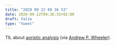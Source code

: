 ```yaml
---
title: "2020 09 22 09 36 53"
date: 2020-09-22T09:36:53+02:00
draft: false
type: "tweet"
---
```

TIL about [aoristic analysis](https://www.jratcliffe.net/copy-of-aoristic-analysis) (via [Andrew P. Wheeler](https://andrewpwheeler.com/2020/09/15/making-aoristic-density-maps-in-r/)).
